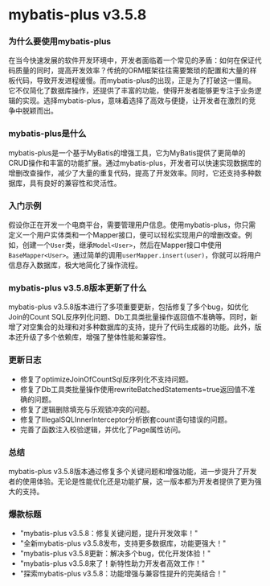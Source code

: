 # mybatis-plus v3.5.8
### 为什么要使用mybatis-plus

在当今快速发展的软件开发环境中，开发者面临着一个常见的矛盾：如何在保证代码质量的同时，提高开发效率？传统的ORM框架往往需要繁琐的配置和大量的样板代码，导致开发进程缓慢。而mybatis-plus的出现，正是为了打破这一僵局。它不仅简化了数据库操作，还提供了丰富的功能，使得开发者能够更专注于业务逻辑的实现。选择mybatis-plus，意味着选择了高效与便捷，让开发者在激烈的竞争中脱颖而出。

### mybatis-plus是什么

mybatis-plus是一个基于MyBatis的增强工具，它为MyBatis提供了更简单的CRUD操作和丰富的功能扩展。通过mybatis-plus，开发者可以快速实现数据库的增删改查操作，减少了大量的重复代码，提高了开发效率。同时，它还支持多种数据库，具有良好的兼容性和灵活性。

### 入门示例

假设你正在开发一个电商平台，需要管理用户信息。使用mybatis-plus，你只需定义一个用户实体类和一个Mapper接口，便可以轻松实现用户的增删改查。例如，创建一个`User`类，继承`Model<User>`，然后在Mapper接口中使用`BaseMapper<User>`。通过简单的调用`userMapper.insert(user)`，你就可以将用户信息存入数据库，极大地简化了操作流程。

### mybatis-plus v3.5.8版本更新了什么

mybatis-plus v3.5.8版本进行了多项重要更新，包括修复了多个bug，如优化Join的Count SQL反序列化问题、Db工具类批量操作返回值不准确等。同时，新增了对空集合的处理和对多种数据库的支持，提升了代码生成器的功能。此外，版本还升级了多个依赖库，增强了整体性能和兼容性。

### 更新日志

- 修复了optimizeJoinOfCountSql反序列化不支持问题。
- 修复了Db工具类批量操作使用rewriteBatchedStatements=true返回值不准确的问题。
- 修复了逻辑删除填充与乐观锁冲突的问题。
- 修复了IllegalSQLInnerInterceptor分析嵌套count语句错误的问题。
- 完善了函数注入校验逻辑，并优化了Page属性访问。

### 总结

mybatis-plus v3.5.8版本通过修复多个关键问题和增强功能，进一步提升了开发者的使用体验。无论是性能优化还是功能扩展，这一版本都为开发者提供了更为强大的支持。

### 爆款标题

- "mybatis-plus v3.5.8：修复关键问题，提升开发效率！"
- "全新mybatis-plus v3.5.8发布，支持更多数据库，功能更强大！"
- "mybatis-plus v3.5.8更新：解决多个bug，优化开发体验！"
- "mybatis-plus v3.5.8来了！新特性助力开发者高效工作！"
- "探索mybatis-plus v3.5.8：功能增强与兼容性提升的完美结合！"